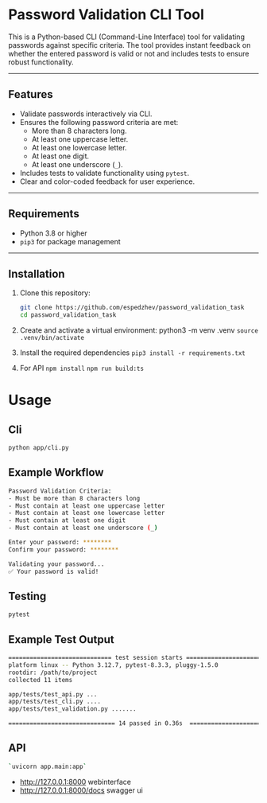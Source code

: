 # Password Validation CLI Tool

This is a Python-based CLI (Command-Line Interface) tool for validating passwords against specific criteria. The tool provides instant feedback on whether the entered password is valid or not and includes tests to ensure robust functionality.

---

## Features

- Validate passwords interactively via CLI.
- Ensures the following password criteria are met:
  - More than 8 characters long.
  - At least one uppercase letter.
  - At least one lowercase letter.
  - At least one digit.
  - At least one underscore (`_`).
- Includes tests to validate functionality using `pytest`.
- Clear and color-coded feedback for user experience.

---

## Requirements

- Python 3.8 or higher
- `pip3` for package management

---

## Installation

1. Clone this repository:
   ```bash
   git clone https://github.com/espedzhev/password_validation_task
   cd password_validation_task
   
2. Create and activate a virtual environment:
   python3 -m venv .venv 
   `source .venv/bin/activate`

3. Install the required dependencies
   `pip3 install -r requirements.txt`

4. For API
   `npm install`
   `npm run build:ts`

# Usage
## Cli

```bash
python app/cli.py
```

## Example Workflow

```bash
Password Validation Criteria:
- Must be more than 8 characters long
- Must contain at least one uppercase letter
- Must contain at least one lowercase letter
- Must contain at least one digit
- Must contain at least one underscore (_)

Enter your password: ********
Confirm your password: ********

Validating your password...
✅ Your password is valid!
```

## Testing
```bash
pytest
```

## Example Test Output
```bash
============================= test session starts ==============================
platform linux -- Python 3.12.7, pytest-8.3.3, pluggy-1.5.0
rootdir: /path/to/project
collected 11 items

app/tests/test_api.py ...                                              [ 21%]
app/tests/test_cli.py ....                                             [ 50%]
app/tests/test_validation.py .......                                   [100%]

============================== 14 passed in 0.36s  ===============================

```

## API
```bash
`uvicorn app.main:app`
```
- http://127.0.0.1:8000 webinterface
- http://127.0.0.1:8000/docs swagger ui

